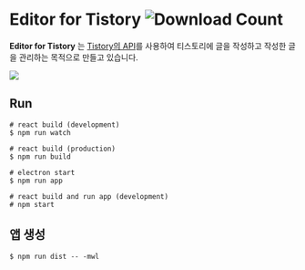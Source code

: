 # Editor for Tistory ![Download Count][download_count]

[download_count]: https://img.shields.io/github/downloads/joostory/tistory-editor/total.svg

**Editor for Tistory** 는 [Tistory의 API](http://www.tistory.com/guide/api/oauth)를 사용하여 티스토리에 글을 작성하고 작성한 글을 관리하는 목적으로 만들고 있습니다.

![](https://joostory.github.io/tistory-editor/image/screenshot_mac.png)

## Run

```
# react build (development)
$ npm run watch

# react build (production)
$ npm run build

# electron start
$ npm run app

# react build and run app (development)
# npm start
```

## 앱 생성

```
$ npm run dist -- -mwl
```
